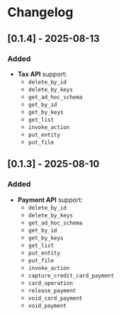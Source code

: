 # Changelog

## [0.1.4] - 2025-08-13
### Added
- **Tax API** support:
  - `delete_by_id`
  - `delete_by_keys`
  - `get_ad_hoc_schema`
  - `get_by_id`
  - `get_by_keys`
  - `get_list`
  - `invoke_action`
  - `put_entity`
  - `put_file`

## [0.1.3] - 2025-08-10
### Added
- **Payment API** support:
  - `delete_by_id`
  - `delete_by_keys`
  - `get_ad_hoc_schema`
  - `get_by_id`
  - `get_by_keys`
  - `get_list`
  - `put_entity`
  - `put_file`
  - `invoke_action`
  - `capture_credit_card_payment`
  - `card_operation`
  - `release_payment`
  - `void_card_payment`
  - `void_payment`
